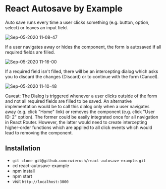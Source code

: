 # React Autosave by Example

Auto save runs every time a user clicks something (e.g. button, option, select) or leaves an input field.

![Sep-05-2020 11-08-47](https://user-images.githubusercontent.com/2479967/92301951-44e95100-ef68-11ea-9b28-bc4211b9063d.gif)

If a user navigates away or hides the component, the form is autosaved if all required fields are filled.

![Sep-05-2020 11-16-00](https://user-images.githubusercontent.com/2479967/92302056-45361c00-ef69-11ea-84c7-9eac187dfb2c.gif)

If a required field isn't filled, there will be an intercepting dialog which asks you to discard the changes (Discard) or to continue with the form (Cancel).

![Sep-05-2020 11-10-48](https://user-images.githubusercontent.com/2479967/92301977-824dde80-ef68-11ea-926f-f9af751be778.gif)

Caveat: The Dialog is triggered whenever a user clicks outside of the form and not all required fields are filled to be saved. An alternative implementation would be to call this dialog only when a user navigates away (e.g. click "Home" link) or removes the component (e.g. click "User ID: 2" option). The former could be easily integrated once for all navigation in React Router. However, the latter would need to create intercepting higher-order functions which are applied to all click events which would lead to removing the component.

## Installation

- `git clone git@github.com:rwieruch/react-autosave-example.git`
- cd react-autosave-example
- npm install
- npm start
- visit `http://localhost:3000`
